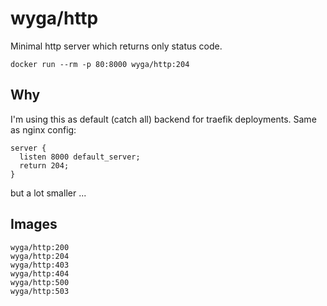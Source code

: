 # wyga/http

Minimal http server which returns only status code.

```
docker run --rm -p 80:8000 wyga/http:204
```

## Why

I'm using this as default (catch all) backend for traefik deployments. Same as nginx config:

```
server {
  listen 8000 default_server;
  return 204;
}
```

but a lot smaller ...

## Images
```
wyga/http:200
wyga/http:204
wyga/http:403
wyga/http:404
wyga/http:500
wyga/http:503
```
